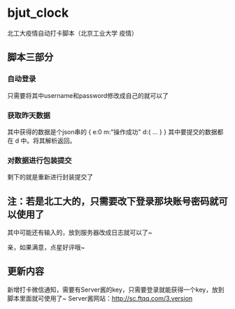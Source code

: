 # bjut_clock

北工大疫情自动打卡脚本（北京工业大学  疫情）

## 脚本三部分

### 自动登录

只需要将其中username和password修改成自己的就可以了

### 获取昨天数据

其中获得的数据是个json串的
    {
        e:0
        m:"操作成功"
        d:{
        ...
        }
    }
其中要提交的数据都在 d 中。将其解析返回。

### 对数据进行包装提交

剩下的就是重新进行封装提交了

## 注：若是北工大的，只需要改下登录那块账号密码就可以使用了

其中可能还有输入的，放到服务器改成日志就可以了~

亲，如果满意，点星好评哦~


## 更新内容

新增打卡微信通知，需要有Server酱的key，只需要登录就能获得一个key，放到脚本里面就可使用了~
Server酱网站：http://sc.ftqq.com/3.version


